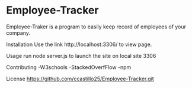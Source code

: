 # Employee-Tracker

Employee-Traker is a program to easily keep record of employees of your company.

Installation
Use the link http://localhost:3306/ to view page.

Usage
run node server.js to launch the site on local site 3306

Contributing
-W3schools
-StackedOverfFlow
-npm

License
https://github.com/ccastillo25/Employee-Tracker.git

